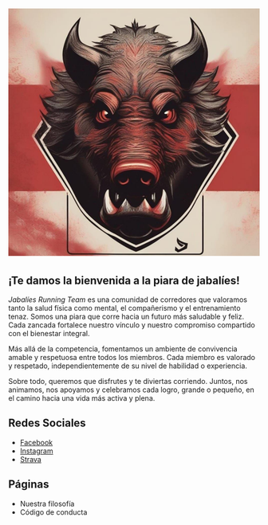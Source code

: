 # ![logo](assets/logo_jabalies.jpg)

## ¡Te damos la bienvenida a la piara de jabalíes!

_Jabalíes Running Team_ es una comunidad de corredores que valoramos tanto la salud física como mental, el compañerismo y el entrenamiento tenaz. Somos una piara que corre hacia un futuro más saludable y feliz. Cada zancada fortalece nuestro vínculo y nuestro compromiso compartido con el bienestar integral.

Más allá de la competencia, fomentamos un ambiente de convivencia amable y respetuosa entre todos los miembros. Cada miembro es valorado y respetado, independientemente de su nivel de habilidad o experiencia.

Sobre todo, queremos que disfrutes y te diviertas corriendo. Juntos, nos animamos, nos apoyamos y celebramos cada logro, grande o pequeño, en el camino hacia una vida más activa y plena.

## Redes Sociales

- [Facebook
](https://facebook.com/61556552277569/)
- [Instagram](https://www.instagram.com/jabalies_running_team_/)
- [Strava](https://www.strava.com/clubs/jabalies)

## Páginas

- Nuestra filosofía
- Código de conducta

